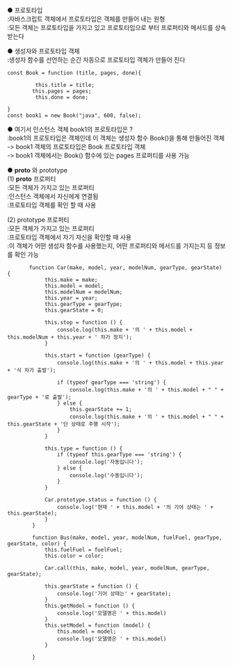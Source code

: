 ● 프로토타입 <br>
:자바스크립트 객체에서 프로토타입은 객체를 만들어 내는 원형<br>
:모든 객체는 프로토타입을 가지고 있고 프로토타입으로 부터 프로퍼티와 메서드를 상속받는다<br>

● 생성자와 프로토타입 객체<br>
:생성자 함수를 선언하는 순간 자동으로 프로토타입 객체가 만들어 진다<br>

```
const Book = function (title, pages, done){

         this.title = title;
        this.pages = pages;
         this.done = done;

}
const book1 = new Book("java", 600, false);
```

● 여기서 인스턴스 객체 book1의 프로토타입은 ? <br>
:book1의 프로토타입은 객체인데 이 객체는 생성자 함수 Book()을 통해 만들어진 객체<br>
-> book1 객체의 프로토타입은 Book 프로토타입 객체<br>
-> book1 객체에서는 Book() 함수에 있는 pages 프로퍼티를 사용 가능<br>

● __proto__ 와 prototype  <br>
(1) __proto__ 프로퍼티 <br>
:모든 객체가 가지고 있는 프로퍼티 <br>
:인스턴스 객체에서 자신에게 연결됨 <br>
:프로토타입 객체를 확인 할 때 사용 <br>

(2) prototype 프로퍼티<br>
:모든 객체가 가지고 있는 프로퍼티<br>
:프로토타입 객체에서 자기 자신을 확인할 때 사용<br>
:이 객체가 어떤 생성자 함수를 사용했는지, 어떤 프로퍼티와 메서드를 가지는지 등 정보를 확인 가능<br>

```
       function Car(make, model, year, modelNum, gearType, gearState) {
            this.make = make;
            this.model = model;
            this.modelNum = modelNum;
            this.year = year;
            this.gearType = gearType;
            this.gearState = 0;

            this.stop = function () {
                console.log(this.make + '의 ' + this.model + this.modelNum + this.year + ' 차가 정지');
            }

            this.start = function (gearType) {
                console.log(this.make + '의 ' + this.model + this.year + '식 차가 출발');

                if (typeof gearType === 'string') {
                    console.log(this.make + '의 ' + this.model + " " + gearType + '로 출발');
                } else {
                    this.gearState += 1;
                    console.log(this.make + '의 ' + this.model + " " + this.gearState + '단 상태로 주행 시작');
                }
            }

            this.type = function () {
                if (typeof this.gearType === 'string') {
                    console.log('자동입니다');
                } else {
                    console.log('수동입니다');
                }
            }

            Car.prototype.status = function () {
                console.log('현재 ' + this.model + '의 기어 상태는 ' + this.gearState);
            }
        }

        function Bus(make, model, year, modelNum, fuelFuel, gearType, gearState, color) {
            this.fuelFuel = fuelFuel;
            this.color = color;

            Car.call(this, make, model, year, modelNum, gearType, gearState);

            this.gearState = function () {
                console.log('기어 상태는' + gearState);
            }
            this.getModel = function () {
                console.log('모델명은 ' + this.model)
            }
            this.setModel = function (model) {
                this.model = model;
                console.log('모델명은 ' + this.model)
            }

        }
```